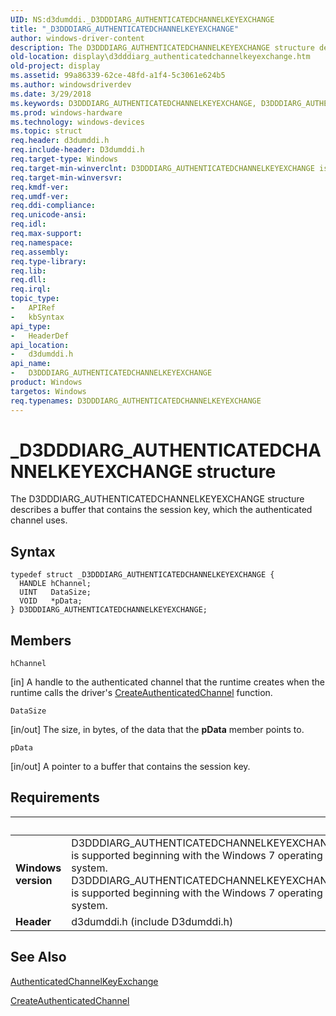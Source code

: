```yaml
---
UID: NS:d3dumddi._D3DDDIARG_AUTHENTICATEDCHANNELKEYEXCHANGE
title: "_D3DDDIARG_AUTHENTICATEDCHANNELKEYEXCHANGE"
author: windows-driver-content
description: The D3DDDIARG_AUTHENTICATEDCHANNELKEYEXCHANGE structure describes a buffer that contains the session key, which the authenticated channel uses.
old-location: display\d3dddiarg_authenticatedchannelkeyexchange.htm
old-project: display
ms.assetid: 99a86339-62ce-48fd-a1f4-5c3061e624b5
ms.author: windowsdriverdev
ms.date: 3/29/2018
ms.keywords: D3DDDIARG_AUTHENTICATEDCHANNELKEYEXCHANGE, D3DDDIARG_AUTHENTICATEDCHANNELKEYEXCHANGE structure [Display Devices], UMDisplayDriver_param_Structs_2b02df7d-1bae-446f-b52a-0a9353114504.xml, _D3DDDIARG_AUTHENTICATEDCHANNELKEYEXCHANGE, d3dumddi/D3DDDIARG_AUTHENTICATEDCHANNELKEYEXCHANGE, display.d3dddiarg_authenticatedchannelkeyexchange
ms.prod: windows-hardware
ms.technology: windows-devices
ms.topic: struct
req.header: d3dumddi.h
req.include-header: D3dumddi.h
req.target-type: Windows
req.target-min-winverclnt: D3DDDIARG_AUTHENTICATEDCHANNELKEYEXCHANGE is supported beginning with the Windows 7 operating system.
req.target-min-winversvr: 
req.kmdf-ver: 
req.umdf-ver: 
req.ddi-compliance: 
req.unicode-ansi: 
req.idl: 
req.max-support: 
req.namespace: 
req.assembly: 
req.type-library: 
req.lib: 
req.dll: 
req.irql: 
topic_type:
-	APIRef
-	kbSyntax
api_type:
-	HeaderDef
api_location:
-	d3dumddi.h
api_name:
-	D3DDDIARG_AUTHENTICATEDCHANNELKEYEXCHANGE
product: Windows
targetos: Windows
req.typenames: D3DDDIARG_AUTHENTICATEDCHANNELKEYEXCHANGE
---
```


# _D3DDDIARG_AUTHENTICATEDCHANNELKEYEXCHANGE structure
The D3DDDIARG_AUTHENTICATEDCHANNELKEYEXCHANGE structure describes a buffer that contains the session key, which the authenticated channel uses.

## Syntax
```
typedef struct _D3DDDIARG_AUTHENTICATEDCHANNELKEYEXCHANGE {
  HANDLE hChannel;
  UINT   DataSize;
  VOID   *pData;
} D3DDDIARG_AUTHENTICATEDCHANNELKEYEXCHANGE;
```

## Members


`hChannel`

[in] A handle to the authenticated channel that the runtime creates when the runtime calls the driver's <a href="https://msdn.microsoft.com/0a565bff-fc6f-41c1-a6fd-3a82dd0d7889">CreateAuthenticatedChannel</a> function.

`DataSize`

[in/out] The size, in bytes, of the data that the <b>pData</b> member points to.

`pData`

[in/out] A pointer to a buffer that contains the session key.


## Requirements
| &nbsp; | &nbsp; |
| ---- |:---- |
| **Windows version** | D3DDDIARG_AUTHENTICATEDCHANNELKEYEXCHANGE is supported beginning with the Windows 7 operating system. D3DDDIARG_AUTHENTICATEDCHANNELKEYEXCHANGE is supported beginning with the Windows 7 operating system. |
| **Header** | d3dumddi.h (include D3dumddi.h) |

## See Also

<a href="https://msdn.microsoft.com/627f9689-1059-4f88-9005-9c7600dad686">AuthenticatedChannelKeyExchange</a>



<a href="https://msdn.microsoft.com/0a565bff-fc6f-41c1-a6fd-3a82dd0d7889">CreateAuthenticatedChannel</a>
